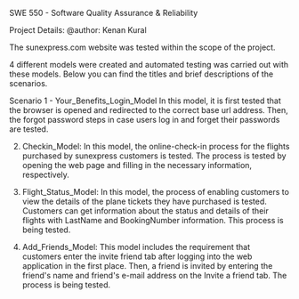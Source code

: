 SWE 550 - Software Quality Assurance & Reliability

Project Details:
@author: Kenan Kural

The sunexpress.com website was tested within the scope of the project.

4 different models were created and automated testing was carried out with these models. Below you can find the titles and brief descriptions of the scenarios.

Scenario 1 - Your_Benefits_Login_Model
In this model, it is first tested that the browser is opened and redirected to the correct base url address. Then, the forgot password steps in case users log in and forget their passwords are tested.

2. Checkin_Model:
In this model, the online-check-in process for the flights purchased by sunexpress customers is tested. The process is tested by opening the web page and filling in the necessary information, respectively.

3. Flight_Status_Model:
In this model, the process of enabling customers to view the details of the plane tickets they have purchased is tested. Customers can get information about the status and details of their flights with LastName and BookingNumber information. This process is being tested.

4. Add_Friends_Model:
This model includes the requirement that customers enter the invite friend tab after logging into the web application in the first place. Then, a friend is invited by entering the friend's name and friend's e-mail address on the Invite a friend tab. The process is being tested. 
